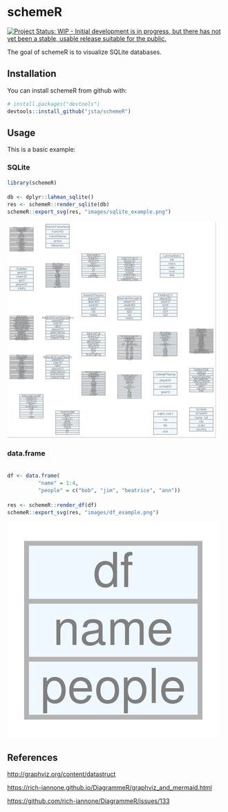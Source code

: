 
<!-- README.md is generated from README.Rmd. Please edit that file -->
schemeR
=======

[![Project Status: WIP - Initial development is in progress, but there has not yet been a stable, usable release suitable for the public.](http://www.repostatus.org/badges/latest/wip.svg)](http://www.repostatus.org/#wip)

The goal of schemeR is to visualize SQLite databases.

Installation
------------

You can install schemeR from github with:

``` r
# install.packages("devtools")
devtools::install_github("jsta/schemeR")
```

Usage
-----

This is a basic example:

### SQLite

``` r
library(schemeR)

db <- dplyr::lahman_sqlite()
res <- schemeR::render_sqlite(db)
schemeR::export_svg(res, "images/sqlite_example.png")
```

![](images/sqlite_example.png)

### data.frame

``` r

df <- data.frame(
          "name" = 1:4,
          "people" = c("bob", "jim", "beatrice", "ann"))

res <- schemeR::render_df(df)
schemeR::export_svg(res, "images/df_example.png")
```

![](images/df_example.png)

References
----------

<http://graphviz.org/content/datastruct>

<https://rich-iannone.github.io/DiagrammeR/graphviz_and_mermaid.html>

<https://github.com/rich-iannone/DiagrammeR/issues/133>
